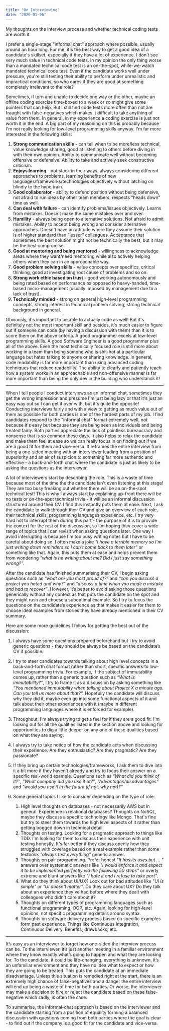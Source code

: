 ```yaml
---
title: "On Interviewing"
date: "2020-01-06"
---
```


My thoughts on the interview process and whether technical coding tests are
worth it.

<!-- end -->

I prefer a single-stage "informal chat" approach where possible, usually around
an hour long. For me, it's the best way to get a good idea of a candidate's
skillset, especially if they have a lot of experience. I don't see very much
value in technical code tests. In my opinion the only thing worse than a
mandated technical code test is an on-the-spot, while-we-watch mandated
technical code test. Even if the candidate works well under pressure, you're
still testing their ability to perform under unrealistic and impractical
conditions, so who cares if they are good at something completely irrelevant to
the role?

Sometimes, if torn and unable to decide one way or the other, maybe an offline
coding exercise time-boxed to a week or so might give some pointers that can
help. But I still find code tests more often than not are fraught with
false-negatives which makes it difficult to take anything of value from them. In
general, in my experience a coding exercise is just not worth it in the end. A
big part of my reasoning on this is probably because I'm not really looking for
low-level programming skills anyway. I'm far more interested in the following
skills:

1. **Strong communication skills** - can tell when to be more/less technical,
   value knowledge sharing, good at listening to others before diving in with
   their own opinion. Ability to communicate well without becoming offensive or
   defensive. Ability to take and actively seek constructive criticism.
2. **Enjoys learning** - not stuck in their ways, always considering different
   approaches to problems, learning benefits of new
   languages/frameworks/technologies objectively without latching on blindly to
   the hype train.
3. **Good collaborator** - ability to defend position without being defensive,
   not afraid to run ideas by other team members, respects “heads down” time as
   well.
4. **Can deal with failure** - can identify problems/issues objectively. Learns
   from mistakes. Doesn't make the same mistakes over and over.
5. **Humility** - always being open to alternative solutions. Not afraid to
   admit mistakes. Ability to accept being wrong and consider alternative
   approaches. Doesn't have an attitude where they assume their solution is of
   higher standard than “lesser” colleagues. Acceptance that sometimes the best
   solution might not be technically the best, but it may be the best
   compromise.
6. **Good at mentoring and being mentored** - willingness to acknowledge areas
   where they want/need mentoring while also actively helping others when they
   can in an approachable way.
7. **Good problem solving skills** - value concepts over specifics, critical
   thinking, good at investigating root cause of problems and so on.
8. **Strong work ethic based on trust** - good working autonomously and being
   rated based on performance as opposed to heavy-handed, time-based
   micro-management (usually imposed by management due to a lack of trust).
9. **Technically minded** - strong on general high-level programming concepts,
   strong interest in technical problem solving, strong technical background in
   general.

Obviously, it's important to be able to actually code as well! But it's
definitely not the most important skill and besides, it's much easier to figure
out if someone can code (by having a discussion with them) than it is to score
them on the above criteria. A good programmer excels at low-level programming
skills. A good Software Engineer is a good programmer plus all of the above.
Even the most technically focused role is still more about working in a team
than being somone who is shit-hot at a particular language but hates talking to
anyone or sharing knowledge. In general, code readability is far more important
than using advanced coding techniques that reduce readability. The ability to
clearly and patiently teach how a system works in an approachable and
non-offensive manner is far more important than being the only dev in the
building who understands it!

---

When I tell people I conduct interviews as an informal chat, sometimes they get
the wrong impression and presume I'm just being lazy or that it's just an easy
way out so I can get it over with, but it's quite the opposite! Conducting
interviews fairly and with a view to getting as much value out of them as
possible for both parties is one of the hardest parts of my job. I find
candidates respond to the "informal chat" format extremely well, not because
it's easy but because they are being seen as individuals and being treated
fairly. Both parties appreciate the lack of pointless bureaucracy and nonsense
that is so common these days. It also helps to relax the candidate and make them
feel at ease so we can really focus in on finding out if we are a good fit for
them and vice-versa. It reframes the entire interview from being a one-sided
meeting with an interviewer leading from a position of superiority and an air of
suspicion to something far more authentic and effective - a back-and-forth chat
where the candidate is just as likely to be asking the questions as the
interviewer.

A lot of interviewers start by describing the role. This is a waste of time
because most of the time the the candidate isn't even listening at this stage!
They are too busy freaking out whether there will be an on-the-spot technical
test! This is why I always start by explaining up-front there will be no tests
or on-the-spot technical trivia - it will be an informal discussion structured
around their CV. I find this instantly puts them at ease. Next, I ask the
candidate to walk through their CV and give an overview of each role, their
technical skills, programming languages experience, etc. I try very hard not to
interrupt them during this part - the purpose of it is to provide the context
for the rest of the discussion, so I'm hoping they cover a wide range of topics
that I can revisit when asking questions later. One way I avoid interrupting is
because I'm too busy writing notes but I have to be careful about doing so. I
often make a joke _"I have a terrible memory so I'm just writing down reminders
so I can't come back to them later"_ or something like that. Again, this puts
them at ease and helps prevent them from wondering _"what is he writing about
me? Did I just say something wrong?"_.

After the candidate has finished summarising their CV, I begin asking questions
such as _“what are you most proud of?”_ and _“can you discuss a project you hated
and why?”_ and _“discuss a time when you made a mistake and had to recover”_.
However, it’s better to avoid asking those questions generically without any
context as that puts the candidate on the spot and they might rush and choose a
suboptimal example. So I try to focus the questions on the candidate’s
experience as that makes it easier for them to choose ideal examples from
stories they have already mentioned in their CV summary.

Here are some more guidelines I follow for getting the best out of the
discussion:

1. I always have some questions prepared beforehand but I try to avoid generic
   questions - they should be always be based on the candidate’s CV if possible.

2. I try to steer candidates towards talking about high level concepts in a
   back-and-forth chat format rather than short, specific answers to low-level
   programming trivia. For example, if the subject of immutability comes up,
   rather than a generic question such as _“What is immutability?”_, I try to
   frame it as a discussion by asking something like _“You mentioned
   immutability when talking about Project X a minute ago. Can you tell us more
   about that?”._ Hopefully the candidate will discuss why they did it, maybe
   even go into some functional aspects of it and talk about their other
   experiences with it (maybe in different programming languages where it is
   enforced for example).
3. Throughout, I'm always trying to get a feel for if they are a good fit. I'm
   looking out for all the qualities listed in the section above and looking for
   opportunities to dig a little deeper on any one of these qualities based on
   what they are saying.
4. I always try to take notice of how the candidate acts when discussing their
   experience. Are they enthusiastic? Are they pragmatic? Are they passionate?
5. If they bring up certain technologies/frameworks, I ask them to dive into it
   a bit more if they haven’t already and try to focus their answer on a
   specific real-world example. Questions such as _“What did you think of it?”_,
   _"What company did you use it at?"_, _“Advantages/disadvantages”_ and _“would
   you use it in the future (if not, why not)?”_
6. Some general topics I like to consider depending on the type of role:
   1. High level thoughts on databases - not necessarily AWS but in general.
      Experience in relational databases? Thoughts on NoSQL, maybe they discuss
      a specific technology like Mongo. That's fine but try to steer them
      towards the high level aspects of it rather than getting bogged down in
      technical detail.
   2. Thoughts on testing. Looking for a pragmatic approach to things like TDD.
      I'm looking for them to discuss their experience with unit testing
      honestly. It's far better if they discuss openly how they struggled with
      coverage based on a real example rather than some textbook _"always test
      everything"_ generic answer.
   3. Thoughts on pair programming. Prefer honest _"It has its uses but … "_
      answers over systematic answers like _"I would enforce it and expect it
      to be implemented perfectly via the following 50 steps"_ or overly
      extreme and blunt answers like _"I hate it and I refuse to take part"_.
   4. What do they think about UI/UX? Look out for bad attitudes like _"UI is
      simple"_ or _"UI doesn't matter"_. Do they care about UX? Do they talk
      about an experience they've had before where they dealt with colleagues
      who didn't care about it?
   5. Thoughts on different types of programming languages such as functional
      programming, OOP, etc. Again, looking for high-level opinions, not
      specific programming details around syntax.
   6. Thoughts on software delivery process based on specific examples form
      past experience. Things like Continuous Integration, Continuous Delivery.
      Benefits, drawbacks, etc.

---

It’s easy as an interviewer to forget how one-sided the interview process can
be. To the interviewer, it’s just another meeting in a familiar environment
where they know exactly what’s going to happen and what they are looking for. To
the candidate, it could be life-changing, everything is unknown, it’s an
unfamiliar environment and they have no idea what to expect or how they are
going to be treated. This puts the candidate at an immediate disadvantage.
Unless this situation is remedied right at the start, there is an extremely high
chance of false-negatives and a danger the entire interview will end up being a
waste of time for both parties. Or worse, the interviewer may make a decision to
hire or reject the candidate based on these false-negative which sadly, is often
the case.

To summarise, the informal-chat approach is based on the interviewer and the
candidate starting from a position of equality forming a balanced discussion
with questions coming from both parties where the goal is clear - to find out if
the company is a good fit for the candidate and vice-versa.

